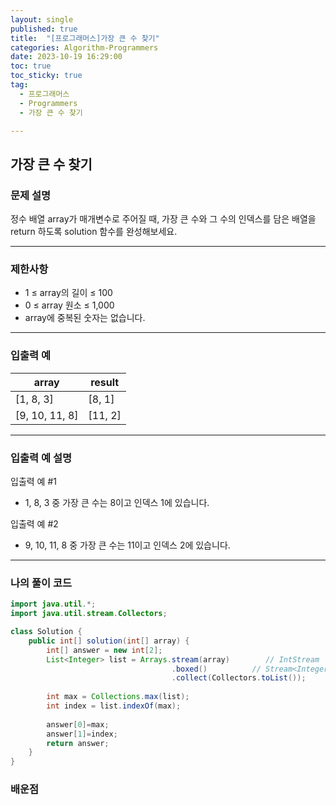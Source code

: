 ```yaml
---
layout: single
published: true
title:  "[프로그래머스]가장 큰 수 찾기"
categories: Algorithm-Programmers
date: 2023-10-19 16:29:00
toc: true
toc_sticky: true
tag:   
  - 프로그래머스
  - Programmers
  - 가장 큰 수 찾기

---
```


## 가장 큰 수 찾기


### 문제 설명

정수 배열 array가 매개변수로 주어질 때, 가장 큰 수와 그 수의 인덱스를 담은 배열을 return 하도록 solution 함수를 완성해보세요.



----------------

### 제한사항

* 1 ≤ array의 길이 ≤ 100
* 0 ≤ array 원소 ≤ 1,000
* array에 중복된 숫자는 없습니다.


----------------

### 입출력 예


|array|	result|
|---|---|
|[1, 8, 3]|	[8, 1]|
|[9, 10, 11, 8]|	[11, 2]|

----------------

### 입출력 예 설명

입출력 예 #1  

* 1, 8, 3 중 가장 큰 수는 8이고 인덱스 1에 있습니다.
  

입출력 예 #2  

* 9, 10, 11, 8 중 가장 큰 수는 11이고 인덱스 2에 있습니다.
  

  

  

  

----------------

### 나의 풀이 코드

```java
import java.util.*;
import java.util.stream.Collectors;

class Solution {
    public int[] solution(int[] array) {
        int[] answer = new int[2];
        List<Integer> list = Arrays.stream(array)        // IntStream
                                    .boxed()          // Stream<Integer>
                                    .collect(Collectors.toList());
        
        int max = Collections.max(list);
        int index = list.indexOf(max);
        
        answer[0]=max;
        answer[1]=index;
        return answer;
    }
}
```




### 배운점

```java

```
